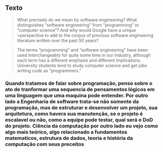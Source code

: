 ## Texto
>What precisely do we mean by software engineering? What distinguishes “software engineering” from “programming” or “computer science”? And why would Google have a unique >perspective to add to the corpus of previous software engineering literature written over the past 50 years?

>The terms “programming” and “software engineering” have been used
interchangeably for quite some time in our industry, although 
each term has a different emphasis and different implications. 
University students tend to study computer science and get jobs 
writing code as “programmers.”


<h3>Quando tratamos de falar sobre programação, penso sobre o ato de tranformar uma sequencia de pensamentos lógicos em uma linguagem que uma maquina pode entender. Por outro lado a Engenharia de software trata-se não somente da programação, mas de estruturar e desenvolver um projeto, sua arquitetura, como havera sua manutenção, se o projeto é escalavel ou não, como a equipe pode testar, qual será o DoD do projeto.
Ciência da computação por outro lado eu vejo como algo mais teórico, algo relacionado a fundamentos matematicos, estrutura de dados, teoria e história da computação com seus preceitos</h3>
